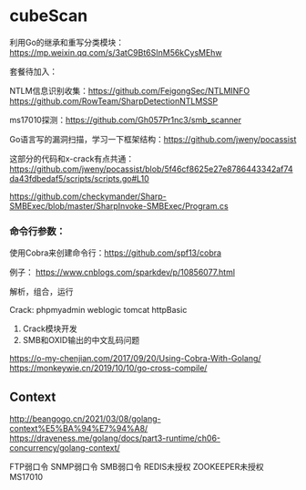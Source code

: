 # cubeScan

利用Go的继承和重写分类模块： https://mp.weixin.qq.com/s/3atC9Bt6SInM56kCysMEhw

套餐待加入：

NTLM信息识别收集：https://github.com/FeigongSec/NTLMINFO
https://github.com/RowTeam/SharpDetectionNTLMSSP

ms17010探测：https://github.com/Gh057Pr1nc3/smb_scanner

Go语言写的漏洞扫描，学习一下框架结构：https://github.com/jweny/pocassist

这部分的代码和x-crack有点共通：https://github.com/jweny/pocassist/blob/5f46cf8625e27e8786443342af74da43fdbedaf5/scripts/scripts.go#L10

https://github.com/checkymander/Sharp-SMBExec/blob/master/SharpInvoke-SMBExec/Program.cs

### 命令行参数：
使用Cobra来创建命令行：https://github.com/spf13/cobra

例子：
https://www.cnblogs.com/sparkdev/p/10856077.html

解析，组合，运行

Crack: phpmyadmin weblogic tomcat httpBasic

1. Crack模块开发
2. SMB和OXID输出的中文乱码问题

https://o-my-chenjian.com/2017/09/20/Using-Cobra-With-Golang/
https://monkeywie.cn/2019/10/10/go-cross-compile/

## Context
http://beangogo.cn/2021/03/08/golang-context%E5%BA%94%E7%94%A8/
https://draveness.me/golang/docs/part3-runtime/ch06-concurrency/golang-context/

FTP弱口令
SNMP弱口令
SMB弱口令
REDIS未授权
ZOOKEEPER未授权
MS17010